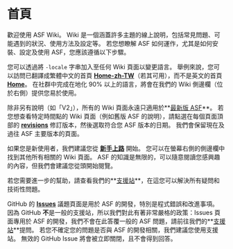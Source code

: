 # 首頁

歡迎使用 ASF Wiki。 Wiki 是一個涵蓋許多主題的線上說明，包括常見問題、可能遇到的狀況、使用方法及設定等。 若您想瞭解 ASF 如何運作，尤其是如何安裝、設定及使用 ASF，您應該遵循以下步驟。

您可以透過將 `-locale` 字串加入至任何 Wiki 頁面以變更語言。 舉例來說，您可以訪問已翻譯成繁體中文的首頁 **[Home-zh-TW](https://github.com/JustArchiNET/ArchiSteamFarm/wiki/Home-ru-RU)**（若其可用），而不是英文的首頁 **[Home](https://github.com/JustArchiNET/ArchiSteamFarm/wiki/Home)**。 在社群中完成在地化 90% 以上的語言，將會在我們的 Wiki 側邊欄（位於右側）提供您易於使用。

除非另有說明（如「V2」），所有的 Wiki 頁面永遠只適用於**[最新版 ASF](https://github.com/JustArchiNET/ArchiSteamFarm/releases)**。 若您想查看特定時間點的 Wiki 頁面（例如舊版 ASF 的說明），請點選在每個頁面頂部的 **[revisions](https://github.com/JustArchiNET/ArchiSteamFarm/wiki/_history)** 修訂版本，然後選取符合您 ASF 版本的日期。 我們會保留現在及過往 ASF 主要版本的頁面。

如果您是新使用者，我們建議您從 **[新手上路](https://github.com/JustArchiNET/ArchiSteamFarm/wiki/Setting-up-zh-TW)** 開始。 您可以在螢幕右側的側邊欄中找到其他所有相關的 Wiki 頁面。 ASF 的知識是無限的，可以隨意閱讀您感興趣的內容，但我們會建議您從頭開始閱覽。

若您需要進一步的幫助，請查看我們的**[支援站](https://github.com/JustArchiNET/ArchiSteamFarm/blob/main/.github/SUPPORT.md)**，在這您可以解決所有疑問和技術性問題。

GitHub 的 **[Issues](https://github.com/JustArchiNET/ArchiSteamFarm/issues)** 議題頁面是用於 ASF 的開發，特別是程式錯誤和改進事項。 因為 GitHub **不**是一般的支援站，所以我們對此有著非常嚴格的政策：Issues 頁面專用於 ASF 的開發，我們不會在此答覆一般的 ASF 問題，請前往我們的**[支援站](https://github.com/JustArchiNET/ArchiSteamFarm/blob/main/.github/SUPPORT.md)**提問。 若您不確定您的問題是否與 ASF 的開發相關，我們建議您使用支援站。 無效的 GitHub Issue 將會被立即關閉，且不會得到回答。